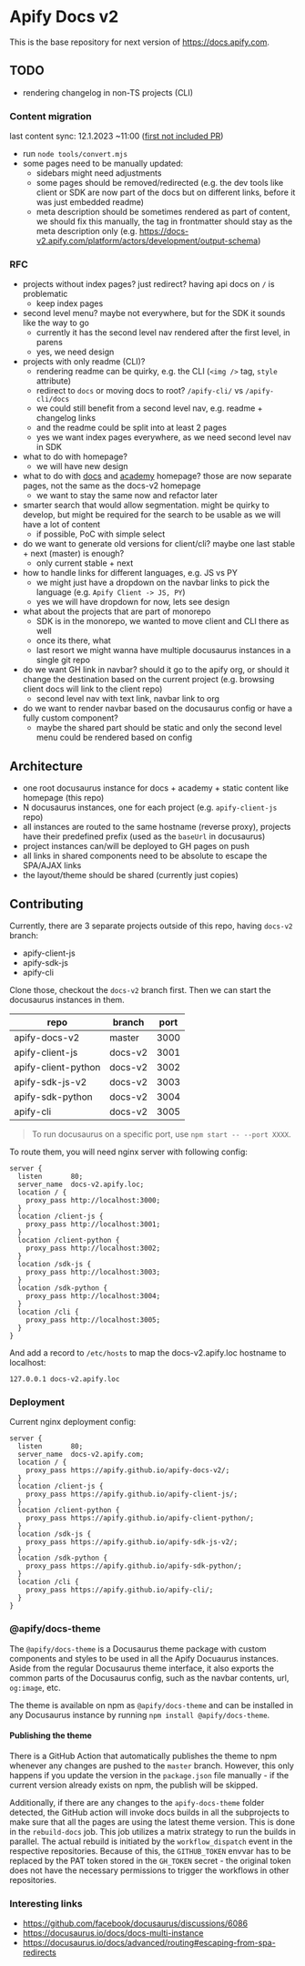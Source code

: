 # Apify Docs v2

This is the base repository for next version of https://docs.apify.com.

## TODO

- rendering changelog in non-TS projects (CLI)

### Content migration

last content sync: 12.1.2023 ~11:00 ([first not included PR](https://github.com/apify/apify-docs/pull/488))

- run `node tools/convert.mjs`
- some pages need to be manually updated:
  - sidebars might need adjustments
  - some pages should be removed/redirected (e.g. the dev tools like client or SDK are now part of the docs but on different links, before it was just embedded readme)
  - meta description should be sometimes rendered as part of content, we should fix this manually, the tag in frontmatter should stay as the meta description only (e.g. https://docs-v2.apify.com/platform/actors/development/output-schema)

### RFC

- projects without index pages? just redirect? having api docs on `/` is problematic
  - keep index pages
- second level menu? maybe not everywhere, but for the SDK it sounds like the way to go
  - currently it has the second level nav rendered after the first level, in parens
  - yes, we need design
- projects with only readme (CLI)?
  - rendering readme can be quirky, e.g. the CLI (`<img />` tag, `style` attribute)
  - redirect to `docs` or moving docs to root? `/apify-cli/` vs `/apify-cli/docs`
  - we could still benefit from a second level nav, e.g. readme + changelog links
  - and the readme could be split into at least 2 pages
  - yes we want index pages everywhere, as we need second level nav in SDK
- what to do with homepage?
  - we will have new design
- what to do with [docs](https://docs.apify.com/) and [academy](https://developers.apify.com/academy) homepage? those are now separate pages, not the same as the docs-v2 homepage
  - we want to stay the same now and refactor later
- smarter search that would allow segmentation. might be quirky to develop, but might be required for the search to be usable as we will have a lot of content
  - if possible, PoC with simple select
- do we want to generate old versions for client/cli? maybe one last stable + next (master) is enough?
  - only current stable + next
- how to handle links for different languages, e.g. JS vs PY
  - we might just have a dropdown on the navbar links to pick the language (e.g. `Apify Client -> JS, PY`)
  - yes we will have dropdown for now, lets see design
- what about the projects that are part of monorepo
  - SDK is in the monorepo, we wanted to move client and CLI there as well
  - once its there, what
  - last resort we might wanna have multiple docusaurus instances in a single git repo
- do we want GH link in navbar? should it go to the apify org, or should it change the destination based on the current project (e.g. browsing client docs will link to the client repo)
  - second level nav with text link, navbar link to org
- do we want to render navbar based on the docusaurus config or have a fully custom component?
  - maybe the shared part should be static and only the second level menu could be rendered based on config

## Architecture

- one root docusaurus instance for docs + academy + static content like homepage (this repo)
- N docusaurus instances, one for each project (e.g. `apify-client-js` repo)
- all instances are routed to the same hostname (reverse proxy), projects have their predefined prefix (used as the `baseUrl` in docusaurus)
- project instances can/will be deployed to GH pages on push
- all links in shared components need to be absolute to escape the SPA/AJAX links
- the layout/theme should be shared (currently just copies)

## Contributing

Currently, there are 3 separate projects outside of this repo, having `docs-v2` branch:

- apify-client-js
- apify-sdk-js
- apify-cli

Clone those, checkout the `docs-v2` branch first. Then we can start the docusaurus instances in them.

| repo                | branch  | port |
|---------------------|---------|------|
| apify-docs-v2       | master  | 3000 |
| apify-client-js     | docs-v2 | 3001 |
| apify-client-python | docs-v2 | 3002 |
| apify-sdk-js-v2     | docs-v2 | 3003 |
| apify-sdk-python    | docs-v2 | 3004 |
| apify-cli           | docs-v2 | 3005 |

> To run docusaurus on a specific port, use `npm start -- --port XXXX`.

To route them, you will need nginx server with following config:

```nginx
server {
  listen       80;
  server_name  docs-v2.apify.loc;
  location / {
    proxy_pass http://localhost:3000;
  }
  location /client-js {
    proxy_pass http://localhost:3001;
  }
  location /client-python {
    proxy_pass http://localhost:3002;
  }
  location /sdk-js {
    proxy_pass http://localhost:3003;
  }
  location /sdk-python {
    proxy_pass http://localhost:3004;
  }
  location /cli {
    proxy_pass http://localhost:3005;
  }
}
```

And add a record to `/etc/hosts` to map the docs-v2.apify.loc hostname to localhost:

```
127.0.0.1 docs-v2.apify.loc
```

### Deployment

Current nginx deployment config:

```nginx
server {
  listen       80;
  server_name  docs-v2.apify.com;
  location / {
    proxy_pass https://apify.github.io/apify-docs-v2/;
  }
  location /client-js {
    proxy_pass https://apify.github.io/apify-client-js/;
  }
  location /client-python {
    proxy_pass https://apify.github.io/apify-client-python/;
  }
  location /sdk-js {
    proxy_pass https://apify.github.io/apify-sdk-js-v2/;
  }
  location /sdk-python {
    proxy_pass https://apify.github.io/apify-sdk-python/;
  }
  location /cli {
    proxy_pass https://apify.github.io/apify-cli/;
  }
}
```

### @apify/docs-theme

The `@apify/docs-theme` is a Docusaurus theme package with custom components and styles to be used in all the Apify Docuaurus instances. 
Aside from the regular Docusaurus theme interface, it also exports the common parts of the Docusaurus config, such as the navbar contents, url, `og:image`, etc.

The theme is available on npm as `@apify/docs-theme` and can be installed in any Docusaurus instance by running `npm install @apify/docs-theme`.

#### Publishing the theme
There is a GitHub Action that automatically publishes the theme to npm whenever any changes are pushed to the `master` branch. However, this only happens if you update the version in the `package.json` file manually - if the current version already exists on npm, the publish will be skipped.

Additionally, if there are any changes to the `apify-docs-theme` folder detected, the GitHub action will invoke docs builds in all the subprojects to make sure that all the pages are using the latest theme version. This is done in the `rebuild-docs` job. This job utilizes a matrix strategy to run the builds in parallel. The actual rebuild is initiated by the `workflow_dispatch` event in the respective repositories. Because of this, the `GITHUB_TOKEN` envvar has to be replaced by the PAT token stored in the `GH_TOKEN` secret - the original token does not have the necessary permissions to trigger the workflows in other repositories.

### Interesting links

- https://github.com/facebook/docusaurus/discussions/6086
- https://docusaurus.io/docs/docs-multi-instance
- https://docusaurus.io/docs/advanced/routing#escaping-from-spa-redirects
